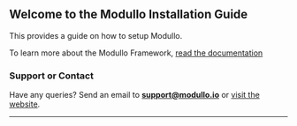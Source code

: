 ## Welcome to the Modullo Installation Guide

This provides a guide on how to setup Modullo.

To learn more about the Modullo Framework, [read the documentation](https://github.com/modullo/wiki/Business)



### Support or Contact

Have any queries? Send an email to **support@modullo.io** or [visit the website](https://modullo.io).

---
